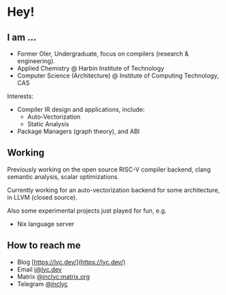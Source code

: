 # Hey!

## I am ...

- Former OIer, Undergraduate, focus on compilers (research & engineering).
- Applied Chemistry @ Harbin Institute of Technology
- Computer Science (Architecture) @ Institute of Computing Technology, CAS

Interests:

- Compiler IR design and applications, include:
  - Auto-Vectorization
  - Static Analysis
- Package Managers (graph theory), and ABI

## Working

Previously working on the open source RISC-V compiler backend, clang semantic analysis, scalar optimizations. 

Currently working for an auto-vectorization backend for some architecture, in LLVM (closed source). 

Also some experimental projects just played for fun, e.g.

- Nix language server


## How to reach me

- Blog [https://lyc.dev/](https://lyc.dev/)
- Email [i@lyc.dev](mailto:i@lyc.dev)
- Matrix [@inclyc:matrix.org](https://matrix.to/#/@inclyc:matrix.org)
- Telegram [@inclyc](https://t.me/inclyc)
